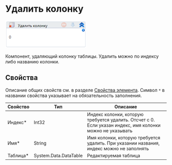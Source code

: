 # Удалить колонку

![](<../../../../.gitbook/assets/image (365).png>)

Компонент, удаляющий колонку таблицы. Удалить можно по индексу либо названию колонки.

## Свойства

Описание общих свойств см. в разделе [Свойства элемента](https://docs.primo-rpa.ru/primo-rpa/primo-studio/process/elements#svoistva-elementa). Символ `*` в названии свойства указывает на обязательность заполнения.

| Свойство  | Тип                   | Описание                                                                                                  |
| --------- | --------------------- | --------------------------------------------------------------------------------------------------------- |
| Индекс\*  | Int32                 | Индекс колонки, которую требуется удалить. Отсчет с 0. Если указан индекс, имя колонки можно не указывать |
| Имя\*     | String                | Имя колонки, которую требуется удалить. При указании названия, индекс можно не заполнять                  |
| Таблица\* | System.Data.DataTable | Редактируемая таблица                                                                                     |
